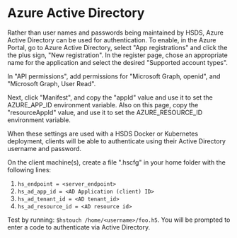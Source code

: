 Azure Active Directory
======================

Rather than user names and passwords being maintained by HSDS, Azure Active Directory can be used for authentication. To enable, in the Azure Portal, go to Azure Active Directory, select "App registrations" and
click the the plus sign, "New registration".  In the register page, chose an appropriate name for the application and select the desired "Supported account types".

In "API permissions", add permissions for "Microsoft Graph, openid", and "Microsoft Graph, User Read".

Next, click "Manifest", and copy the "appId" value and use it to set the AZURE_APP_ID environment variable.  Also on this page, copy the "resourceAppId" value, and use it to set the AZURE_RESOURCE_ID environment variable.

When these settings are used with a HSDS Docker or Kubernetes deployment, clients will be able to authenticate using their Active Directory username and password.

On the client machine(s), create a file ".hscfg" in your home folder with the following lines:

1. `hs_endpoint = <server_endpoint>`
2. `hs_ad_app_id = <AD Application (client) ID>`
3. `hs_ad_tenant_id = <AD tenant_id>`
4. `hs_ad_resource_id = <AD resource id>`

Test by running: `$hstouch /home/<username>/foo.h5`.  You will be prompted to enter a code to authenticate via Active Directory.
